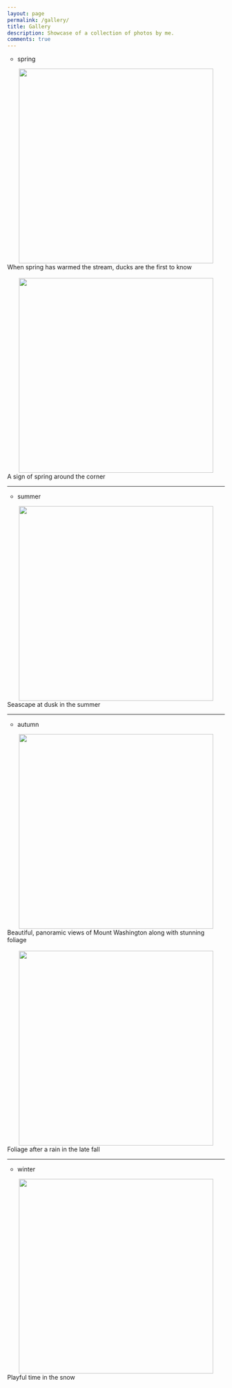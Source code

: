 ```yaml
---
layout: page
permalink: /gallery/
title: Gallery
description: Showcase of a collection of photos by me.
comments: true
---
```


<ul>
	<li style="list-style-type:circle">spring</li>
</ul>	
<div align="center">
  <img src="{{ site.baseurl }}/assets/img/ducks.JPG" width="450">
</div>
<div class="col three caption">
    When spring has warmed the stream, ducks are the first to know
</div>
&nbsp;
<div align="center">
  <img src="{{ site.baseurl }}/assets/img/flower_bud.JPG" width="450">
</div>
<div class="col three caption">
    A sign of spring around the corner
</div>

---
<ul>
	<li style="list-style-type:circle">summer</li>
</ul>	
<div align="center">
  <img src="{{ site.baseurl }}/assets/img/sea_feather.jpg" width="450">
</div>
<div class="col three caption">
    Seascape at dusk in the summer
</div>

---
<ul>
	<li style="list-style-type:circle">autumn</li>
</ul>	
<div align="center">
  <img src="{{ site.baseurl }}/assets/img/white_moutain_foliage.JPG" width="450">
</div>
<div class="col three caption">
    Beautiful, panoramic views of Mount Washington along with stunning foliage
</div>
&nbsp;
<div align="center">
  <img src="{{ site.baseurl }}/assets/img/leaves.jpg" width="450">
</div>
<div class="col three caption">
    Foliage after a rain in the late fall
</div>

---
<ul>
	<li style="list-style-type:circle">winter</li>
</ul>	
<div align="center">
  <img src="{{ site.baseurl }}/assets/img/brown_winter.jpg" width="450">
</div>
<div class="col three caption">
    Playful time in the snow
</div>